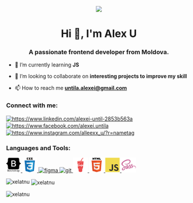 <div id="header" align="center">
  <img src="[https://media.giphy.com/media/M9gbBd9nbDrOTu1Mqx/giphy.gif](https://cdn-images.zety.com/pages/java_developer_resume_example_2.jpg)" width="100"/>
</div>

<h1 align="center">Hi 👋, I'm Alex U</h1>
<h3 align="center">A passionate frontend developer from Moldova.</h3>


- 🌱 I’m currently learning **JS**

- 👯 I’m looking to collaborate on **interesting projects to improve my skill**

- 📫 How to reach me **untila.alexei@gmail.com**

<h3 align="left">Connect with me:</h3>
<p align="left">
<a href="https://linkedin.com/in/https://www.linkedin.com/alexei-until-2853b563a" target="blank"><img align="center" src="https://raw.githubusercontent.com/rahuldkjain/github-profile-readme-generator/master/src/images/icons/Social/linked-in-alt.svg" alt="https://www.linkedin.com/alexei-until-2853b563a" height="30" width="40" /></a>
<a href="https://fb.com/https://www.facebook.com/alexei.untila" target="blank"><img align="center" src="https://raw.githubusercontent.com/rahuldkjain/github-profile-readme-generator/master/src/images/icons/Social/facebook.svg" alt="https://www.facebook.com/alexei.untila" height="30" width="40" /></a>
<a href="https://instagram.com/https://www.instagram.com/alleexx_u/?r=nametag" target="blank"><img align="center" src="https://raw.githubusercontent.com/rahuldkjain/github-profile-readme-generator/master/src/images/icons/Social/instagram.svg" alt="https://www.instagram.com/alleexx_u/?r=nametag" height="30" width="40" /></a>
</p>

<h3 align="left">Languages and Tools:</h3>
<p align="left"> <a href="https://getbootstrap.com" target="_blank" rel="noreferrer"> <img src="https://raw.githubusercontent.com/devicons/devicon/master/icons/bootstrap/bootstrap-plain-wordmark.svg" alt="bootstrap" width="40" height="40"/> </a> <a href="https://www.w3schools.com/css/" target="_blank" rel="noreferrer"> <img src="https://raw.githubusercontent.com/devicons/devicon/master/icons/css3/css3-original-wordmark.svg" alt="css3" width="40" height="40"/> </a> <a href="https://www.figma.com/" target="_blank" rel="noreferrer"> <img src="https://www.vectorlogo.zone/logos/figma/figma-icon.svg" alt="figma" width="40" height="40"/> </a> <a href="https://git-scm.com/" target="_blank" rel="noreferrer"> <img src="https://www.vectorlogo.zone/logos/git-scm/git-scm-icon.svg" alt="git" width="40" height="40"/> </a> <a href="https://gulpjs.com" target="_blank" rel="noreferrer"> <img src="https://raw.githubusercontent.com/devicons/devicon/master/icons/gulp/gulp-plain.svg" alt="gulp" width="40" height="40"/> </a> <a href="https://www.w3.org/html/" target="_blank" rel="noreferrer"> <img src="https://raw.githubusercontent.com/devicons/devicon/master/icons/html5/html5-original-wordmark.svg" alt="html5" width="40" height="40"/> </a> <a href="https://developer.mozilla.org/en-US/docs/Web/JavaScript" target="_blank" rel="noreferrer"> <img src="https://raw.githubusercontent.com/devicons/devicon/master/icons/javascript/javascript-original.svg" alt="javascript" width="40" height="40"/> </a> <a href="https://sass-lang.com" target="_blank" rel="noreferrer"> <img src="https://raw.githubusercontent.com/devicons/devicon/master/icons/sass/sass-original.svg" alt="sass" width="40" height="40"/> </a> </p>

<p><img align="left" src="https://github-readme-stats.vercel.app/api/top-langs?username=xelatnu&show_icons=true&locale=en&layout=compact" alt="xelatnu" /></p>

<p>&nbsp;<img align="center" src="https://github-readme-stats.vercel.app/api?username=xelatnu&show_icons=true&locale=en" alt="xelatnu" /></p>

<p><img align="center" src="https://github-readme-streak-stats.herokuapp.com/?user=xelatnu&" alt="xelatnu" /></p>

